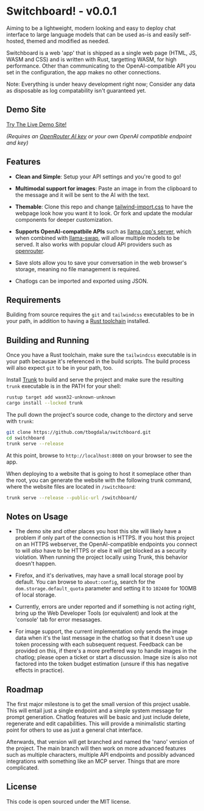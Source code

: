 # Switchboard! - v0.0.1

Aiming to be a lightweight, modern looking and easy to deploy chat interface to large language models
that can be used as-is and easily self-hosted, themed and modified as needed.

Switchboard is a web 'app' that is shipped as a single web page (HTML, JS, WASM and CSS) and is written
with Rust, targetting WASM, for high performance. Other than communicating to the OpenAI-compatible API
you set in the configuration, the app makes no other connections.

Note: Everything is under heavy development right now; Consider any data as disposable as log compatability isn't guaranteed yet.


## Demo Site

[Try The Live Demo Site!](https://animal-machine.com/switchboard/) 

*(Requires an [OpenRouter AI key](https://openrouter.ai/) or your own OpenAI compatible endpoint and key)*


## Features

* **Clean and Simple**: Setup your API settings and you're good to go!

* **Multimodal support for images**: Paste an image in from the clipboard to the message and it will be
  sent to the AI with the text.

* **Themable**: Clone this repo and change [tailwind-import.css](./tailwind-import.css) to have the webpage look
  how you want it to look. Or fork and update the modular components for deeper customization.

* **Supports OpenAI-compatbile APIs** such as [llama.cpp's server](https://github.com/ggml-org/llama.cpp), which when
  combined with [llama-swap](https://github.com/mostlygeek/llama-swap), will allow multiple models to be served.
  It also works with popular cloud API providers such as [openrouter](https://openrouter.ai/).

* Save slots allow you to save your conversation in the web browser's storage, meaning no file management
  is required. 

* Chatlogs can be imported and exported using JSON.


## Requirements

Building from source requires the `git` and `tailwindcss` executables to be in your path, in 
addition to having a [Rust toolchain](https://www.rust-lang.org/) installed.


## Building and Running

Once you have a Rust toolchain, make sure the `tailwindcss` executable is in your
path becausae it's referenced in the build scripts. The build process will also expect `git`
to be in your path, too.

Install [Trunk](https://trunkrs.dev/) to build and serve the project and make sure
the resulting `trunk` executable is in the PATH for your shell:

```bash
rustup target add wasm32-unknown-unknown
cargo install --locked trunk
```

The pull down the project's source code, change to the dirctory and serve with `trunk`:

```bash
git clone https://github.com/tbogdala/switchboard.git
cd switchboard
trunk serve --release
```
At this point, browse to `http://localhost:8080` on your browser to see the app.

When deploying to a website that is going to host it someplace other than the root,
you can generate the website with the following trunk command, where the website files are
located in `/switchboard`:

```bash
trunk serve --release --public-url /switchboard/
```


## Notes on Usage

* The demo site and other places you host this site will likely have a problem if only 
  part of the connection is HTTPS. If you host this project on an HTTPS webserver, the
  OpenAI-compatible endpoints you connect to will *also* have to be HTTPS or else it 
  will get blocked as a security violation. When running the project locally using Trunk,
  this behavior doesn't happen.

* Firefox, and it's derivatives, may have a small local storage pool by default. You can
  browse to `about:config`, search for the `dom.storage.default_quota` parameter and setting
  it to `102400` for 100MB of local storage.

* Currently, errors are under reported and if something is not acting right, bring up the
  Web Developer Tools (or equivalent) and look at the 'console' tab for error mesasages.

* For image support, the current implementation only sends the image data when it's the
  last message in the chatlog so that it doesn't use up token processing with each subsequent request.
  Feedback can be provided on this, if there's a more preffered way to handle images
  in the chatlog; please open a ticket or start a discussion. Image size is also not
  factored into the token budget estimation (unsure if this has negative effects in practice).


## Roadmap

The first major milestone is to get the small version of this project usable. This will entail
just a single endpoint and a simple system message for prompt generation. Chatlog features will
be basic and just include delete, regenerate and edit capabilities. This will provide a minimalistic
starting point for others to use as just a general chat interface.

Afterwards, that version will get branched and named the 'nano' version of the project.
The main branch will then work on more advanced features such as multiple characters, 
multiple API endpoints and possibly advanced integrations with something like an MCP server. 
Things that are more complicated.


## License

This code is open sourced under the MIT license.
